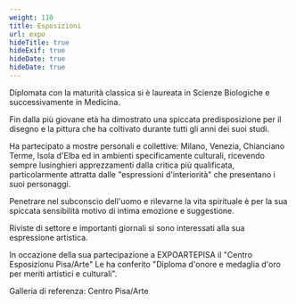 ```yaml
---
weight: 110
title: Esposizioni
url: expo
hideTitle: true
hideExif: true
hideDate: true
hideDate: true
---
```


Diplomata con la maturità classica si è laureata in Scienze Biologiche e successivamente in Medicina.

Fin dalla più giovane età ha dimostrato una spiccata predisposizione per il disegno e la pittura che ha coltivato durante tutti gli anni dei suoi studi.

Ha partecipato a mostre personali e collettive: Milano, Venezia, Chianciano Terme, Isola d'Elba ed in ambienti specificamente culturali, ricevendo sempre lusinghieri apprezzamenti dalla critica più qualificata, particolarmente attratta dalle "espressioni d'interiorità" che presentano i suoi personaggi.

Penetrare nel subconscio dell'uomo e rilevarne la vita spirituale è per la sua spiccata sensibilità motivo di intima emozione e suggestione.

Riviste di settore e importanti giornali si sono interessati alla sua espressione artistica.

In occazione della sua partecipazione a EXPOARTEPISA il "Centro Esposizionu Pisa/Arte" Le ha conferito "Diploma d'onore e medaglia d'oro per meriti artistici e culturali".

Galleria di referenza:
Centro Pisa/Arte


